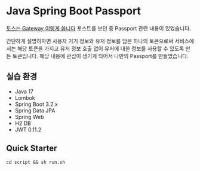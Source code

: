 # Java Spring Boot Passport

[토스는 Gateway 이렇게 씁니다](https://toss.tech/article/slash23-server) 포스트를 보던 중 Passport 관련 내용이 있었습니다.

간단하게 설명하자면 사용자 기기 정보와 유저 정보를 담은 하나의 토큰으로써 서비스에서는 해당 토큰을 가지고 유저 정보 호출 없이 유저에 대한 정보를 사용할 수 있도록 만든 토큰입니다.
해당 내용에 관심이 생기게 되어서 나만의 Passport를 만들었습니다.

## 실습 환경

- Java 17
- Lombok
- Spring Boot 3.2.x
- Spring Data JPA
- Spring Web
- H2 DB
- JWT 0.11.2

## Quick Starter

```shell
cd script && sh run.sh
```